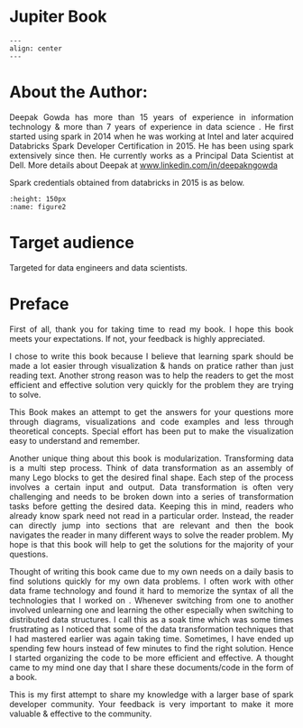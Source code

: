 # Jupiter Book

<style>body {text-align: justify}</style>


```{figure} images/bookcover.png
---
align: center
---
```


# About the Author:  
Deepak Gowda has more than 15 years of experience in information technology &  more than 7 years of experience in data science . He first started using spark in 2014 when he was working at Intel and later acquired Databricks Spark Developer Certification in 2015. He has been using spark extensively since then. He currently works as a Principal Data Scientist at Dell.                                                                                               More details about Deepak at  www.linkedin.com/in/deepakngowda   

Spark credentials obtained from databricks in 2015 is as below. 

```{figure} images/0075_Deepak_NagarajeGowda.png
:height: 150px
:name: figure2
```

# Target audience
Targeted for data engineers and data scientists.


# Preface

<p style='text-align: justify;'>
 First of all, thank you for taking time to read my book. I hope this book meets your expectations. If not, your feedback is highly appreciated.
    
I chose to write this book because I believe that learning spark should be made a lot easier through visualization & hands on pratice rather than just reading text. Another strong reason was to help the readers to get the most efficient and effective solution very quickly for the problem they are trying to solve.
    
This Book makes an attempt to get the answers for your questions more through diagrams, visualizations and code examples and less through theoretical concepts. Special effort has been put to make the visualization easy to understand and remember. 
    
Another unique thing about this book is modularization. Transforming data is a multi step process. Think of data transformation as an assembly of many Lego blocks to get the desired final shape. Each step of the process involves a certain input and output. Data transformation is often very challenging and needs to be broken down into a series of transformation tasks before getting the desired data. Keeping this in mind, readers who already know spark need not read in a particular order. Instead, the reader can directly jump into sections that are relevant and then the book navigates the reader in many different ways to solve the reader problem. My hope is that this book will help to get the solutions for the majority of your questions.
    
Thought of writing this book came due to my own needs on a daily basis to find solutions quickly for my own data problems. I often work with other data frame technology and found it hard to memorize the syntax of all the technologies that I worked on . Whenever switching from one to another involved unlearning one and learning the other especially when switching to distributed data structures.  I call this as a soak time which was some times frustrating as I noticed that some of the data transformation techniques that I had mastered earlier was again taking time.  Sometimes, I have ended up spending few hours instead of few minutes to find the right solution.  Hence I started organizing the code to be more efficient and effective. A thought came to my mind one day that I share these documents/code in the form of a book.
    
This is my first attempt to share my knowledge with a larger base of spark developer community. Your feedback is very important to make it more valuable & effective to the community.</p> 



